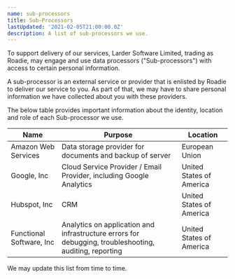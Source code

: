 ```yaml
---
name: sub-processors
title: Sub-Processors
lastUpdated: '2021-02-05T21:00:00.0Z'
description: A list of sub-processors we use.
---
```


To support delivery of our services, Larder Software Limited, trading as Roadie, may engage and use data processors ("Sub-processors") with access to certain personal information.

A sub-processor is an external service or provider that is enlisted by Roadie to deliver our service to you. As part of that, we may have to share personal information we have collected about you with these providers.

The below table provides important information about the identity, location and role of each Sub-processor we use.

| Name                     | Purpose                                                                                                | Location                 |
| ------------------------ | ------------------------------------------------------------------------------------------------------ | ------------------------ |
| Amazon Web Services      | Data storage provider for documents and backup of server                                               | European Union           |
| Google, Inc              | Cloud Service Provider / Email Provider, including Google Analytics                                    | United States of America |
| Hubspot, Inc             | CRM                                                                                                    | United States of America |
| Functional Software, Inc | Analytics on application and infrastructure errors for debugging, troubleshooting, auditing, reporting | United States of America |

We may update this list from time to time.
